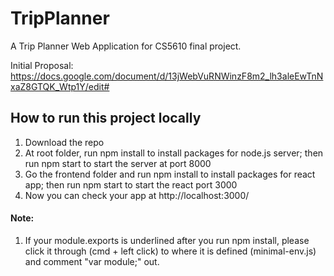# TripPlanner
A Trip Planner Web Application for CS5610 final project.

Initial Proposal:
https://docs.google.com/document/d/13jWebVuRNWinzF8m2_lh3aleEwTnNxaZ8GTQK_Wtp1Y/edit#

## How to run this project locally
1. Download the repo
2. At root folder, run npm install to install packages for node.js server; then run npm start to start the server at port 8000
3. Go the frontend folder and run npm install to install packages for react app; then run npm start to start the react port 3000
4. Now you can check your app at http://localhost:3000/

#### Note:
1. If your module.exports is underlined after you run npm install, please click it through (cmd + left click) to where it is defined (minimal-env.js) and comment "var module;" out. 




